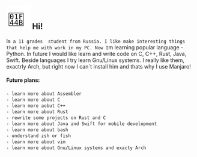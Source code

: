 ## ![(Waving icon)](https://raw.githubusercontent.com/K4rakara/K4rakara/master/assets/wave.svg) Hi!

I`m a 11 grades  student from Russia. I like make interesting things that help me with work in my PC. Now I`m learning popular language - Python. In future I would like learn and write code on C, C++, Rust, Java, Swift. Beside languages I try learn Gnu/Linux systems. I really like them, exactrly Arch, but right now I can`t install him and thats why I use Manjaro!


#### Future plans:
    - learn more about Assembler
    - learn more about C
    - learn more aobut C++
    - learn more about Rust
    - rewrite some projects on Rust and C
    - learn more about Java and Swift for mobile development
    - learn more about bash
    - understand zsh or fish
    - learn more about vim
    - learn more about Gnu/Linux systems and exacty Arch
